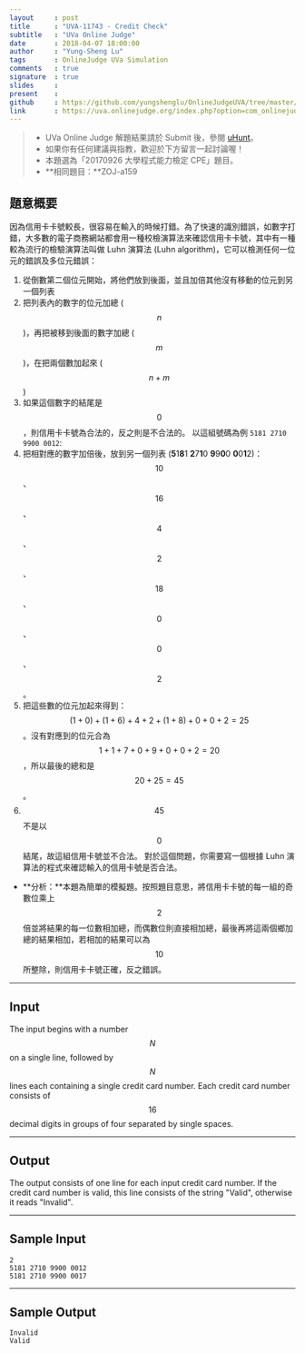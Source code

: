 ```yaml
---
layout     : post
title      : "UVA-11743 - Credit Check"
subtitle   : "UVa Online Judge"
date       : 2018-04-07 18:00:00
author     : "Yung-Sheng Lu"
tags       : OnlineJudge UVa Simulation
comments   : true
signature  : true
slides     : 
present    :
github     : https://github.com/yungshenglu/OnlineJudgeUVA/tree/master/UVA-11743
link       : https://uva.onlinejudge.org/index.php?option=com_onlinejudge&Itemid=8&page=show_problem&category=&problem=2843&mosmsg=Submission+received+with+ID+21102736
---
```


> * UVa Online Judge 解題結果請於 Submit 後，參閱 [uHunt](https://uhunt.onlinejudge.org/)。
> * 如果你有任何建議與指教，歡迎於下方留言一起討論喔！
> * 本題選為「20170926 大學程式能力檢定 CPE」題目。
> * **相同題目：**ZOJ-a159

## 題意概要

因為信用卡卡號較長，很容易在輸入的時候打錯。為了快速的識別錯誤，如數字打錯，大多數的電子商務網站都會用一種校檢演算法來確認信用卡卡號，其中有一種較為流行的檢驗演算法叫做 Luhn 演算法 (Luhn algorithm)，它可以檢測任何一位元的錯誤及多位元錯誤：
1. 從倒數第二個位元開始，將他們放到後面，並且加倍其他沒有移動的位元到另一個列表
2. 把列表內的數字的位元加總 ($$n$$)，再把被移到後面的數字加總 ($$m$$)，在把兩個數加起來 ($$n + m$$)
3. 如果這個數字的結尾是 $$0$$，則信用卡卡號為合法的，反之則是不合法的。
以這組號碼為例 `5181 2710 9900 0012`:
1. 把相對應的數字加倍後，放到另一個列表 (**5**1**8**1 **2**7**1**0  **9**9**0**0  **0**0**1**2)：$$10$$、$$16$$、$$4$$、$$2$$、$$18$$、$$0$$、$$0$$、$$2$$。
2. 把這些數的位元加起來得到：$$(1 + 0) + (1 + 6) + 4 + 2 + (1 + 8) + 0 + 0 + 2 = 25$$。沒有對應到的位元合為 $$1 + 1 + 7 + 0 + 9 + 0 + 0 + 2 = 20$$，所以最後的總和是 $$20 + 25 = 45$$。
3. $$45$$ 不是以 $$0$$ 結尾，故這組信用卡號並不合法。
對於這個問題，你需要寫一個根據 Luhn 演算法的程式來確認輸入的信用卡號是否合法。

* **分析：**本題為簡單的模擬題。按照題目意思，將信用卡卡號的每一組的奇數位乘上 $$2$$ 倍並將結果的每一位數相加總，而偶數位則直接相加總，最後再將這兩個鄉加總的結果相加，若相加的結果可以為 $$10$$ 所整除，則信用卡卡號正確，反之錯誤。

---
## Input

The input begins with a number $$N$$ on a single line, followed by $$N$$ lines each containing a single credit card number. Each credit card number consists of $$16$$ decimal digits in groups of four separated by single spaces.

---
## Output

The output consists of one line for each input credit card number. If the credit card number is valid, this line consists of the string "Valid", otherwise it reads "Invalid".

---
## Sample Input

```
2
5181 2710 9900 0012
5181 2710 9900 0017
```

---
## Sample Output

```
Invalid
Valid
```